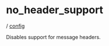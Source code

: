 # no_header_support

/ [config](/reference/server-config/index.md) 

Disables support for message headers.

